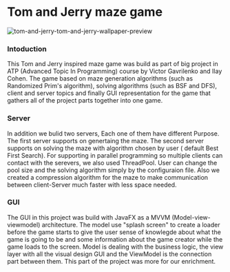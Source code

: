 # Tom and Jerry maze game 

![tom-and-jerry-tom-and-jerry-wallpaper-preview](https://github.com/ilayc11/ATP-Project-PartB/assets/128902699/cce55ce8-2597-4f48-8d42-afa739a4bcb9)

### Intoduction
This Tom and Jerry inspired maze game was build as part of big project in ATP (Advanced Topic In Programming) course by Victor Gavrilenko and Ilay Cohen.
The game based on maze generation algorithms (such as Randomized Prim's algorithm), solving algorithms (such as BSF and DFS), client and server topics and finally GUI representation for the game that gathers all of the project parts together into one game.

### Server
In addition we bulid two servers, Each one of them have different Purpose. The first server supports on genertaing the maze. The second server supports on solving the maze with algorithm chosen by user ( default Best First Search). For supporting in parallel programming so multiple clients can contact with the serevers, we also used ThreadPool. User can change the pool size and the solving algorithm simply by the configuraion file. Also we created a compression algorithm for the maze to make communication between client-Server much faster with less space needed.

### GUI
The GUI in this project was build with JavaFX as a MVVM (Model-view-viewmodel) architecture.
The model use "splash screen" to create a loader before the game starts to give the user sense of knowlegde about what the game is going to be and some information about the game creator while the game loads to the screen.
Model is dealing with the business logic, the view layer with all the visual design GUI and the ViewModel is the connection part between them. This part of the project was more for our enrichment.


